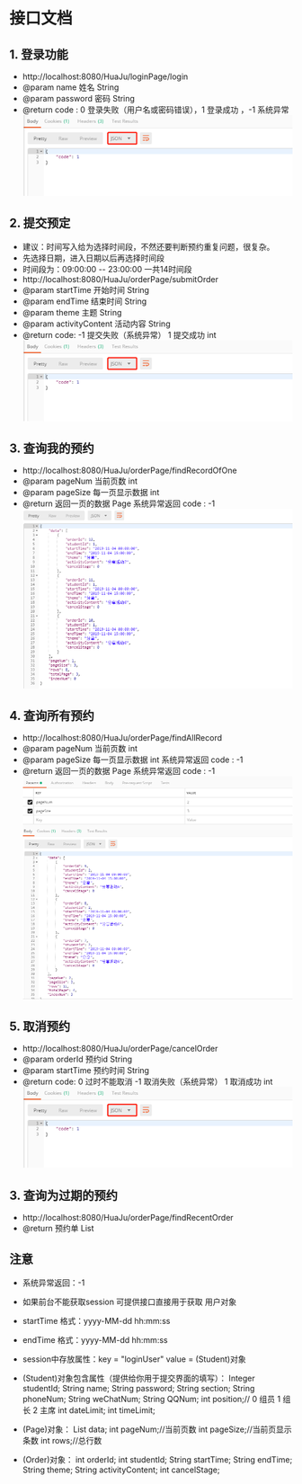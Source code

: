 # 接口文档

##  1. 登录功能
* http://localhost:8080/HuaJu/loginPage/login
* @param name 姓名 String
* @param password 密码 String
* @return code : 0 登录失败（用户名或密码错误），1 登录成功 ，-1 系统异常
![](images/2019-11-06-20-22-15.png)

## 2. 提交预定
* 建议：时间写入给为选择时间段，不然还要判断预约重复问题，很复杂。
* 先选择日期，进入日期以后再选择时间段
* 时间段为：09:00:00 -- 23:00:00 一共14时间段
* http://localhost:8080/HuaJu/orderPage/submitOrder
* @param startTime 开始时间 String
* @param endTime 结束时间 String
* @param theme 主题 String
* @param activityContent 活动内容 String
* @return  code: -1 提交失败（系统异常） 1 提交成功 int
![](images/2019-11-06-20-22-15.png)

## 3. 查询我的预约
* http://localhost:8080/HuaJu/orderPage/findRecordOfOne
* @param pageNum 当前页数 int
* @param pageSize 每一页显示数据 int
* @return 返回一页的数据 Page 系统异常返回 code : -1
![](images/2019-11-06-20-24-09.png)

## 4. 查询所有预约
* http://localhost:8080/HuaJu/orderPage/findAllRecord
* @param pageNum 当前页数 int
* @param pageSize 每一页显示数据 int 系统异常返回 code : -1
* @return 返回一页的数据 Page 系统异常返回 code : -1
![](images/2019-11-06-20-24-55.png)

## 5. 取消预约
* http://localhost:8080/HuaJu/orderPage/cancelOrder
* @param orderId 预约id String
* @param startTime 预约时间 String
* @return code: 0 过时不能取消 -1 取消失败（系统异常） 1 取消成功 int
![](images/2019-11-06-20-22-15.png)

## 3. 查询为过期的预约
* http://localhost:8080/HuaJu/orderPage/findRecentOrder
* @return 预约单 List<Order>


## 注意
- 系统异常返回：-1
- 如果前台不能获取session  可提供接口直接用于获取 用户对象
- startTime 格式：yyyy-MM-dd hh:mm:ss
- endTime 格式：yyyy-MM-dd hh:mm:ss
- session中存放属性：key = "loginUser"  value = (Student)对象
- (Student)对象包含属性（提供给你用于提交界面的填写）：
    Integer studentId;
    String name;
    String password;
    String section;
    String phoneNum;
    String weChatNum;
    String QQNum;
    int position;// 0 组员 1 组长 2 主席
    int dateLimit;
    int timeLimit;
    
- (Page)对象：
    List<Order> data;
    int pageNum;//当前页数
    int pageSize;//当前页显示条数
    int rows;//总行数

- (Order)对象：
    int orderId;
    int studentId;
    String startTime;
    String endTime;
    String theme;
    String activityContent;
    int cancelStage;
  

